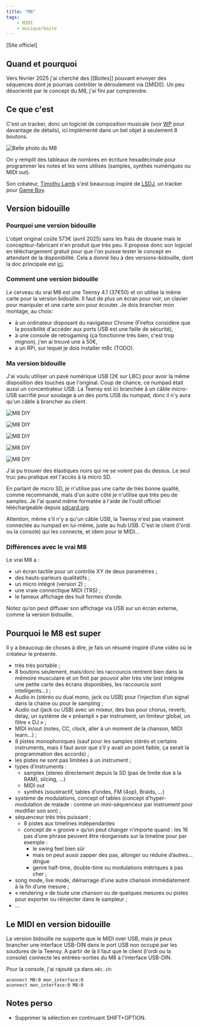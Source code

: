 ```yaml
---
title: "M8"
tags:
    - MIDI
    - musique/boite
---
```


[Site officiel]

## Quand et pourquoi

Vers février 2025 j'ai cherché des [[Boites]] pouvant envoyer des séquences dont je pourrais contrôler le déroulement via [[MIDI]]. Un peu désorienté par le concept du M8, j'ai fini par comprendre.

## Ce que c'est

C'est un tracker, donc un logiciel de composition musicale (voir [WP](https://fr.wikipedia.org/wiki/Tracker_(musique)) pour davantage de détails), ici implémenté dans un bel objet à seulement 8 boutons. 

![Belle photo du M8](M8-Model02-Front1_1680x.webp)

On y remplit des tableaux de nombres en écriture hexadécimale pour programmer les notes et les sons utilisés (samples, synthés numériques ou MIDI out).

Son créateur, [Timothy Lamb](https://en.wikipedia.org/wiki/Trash80) s'est beaucoup inspiré de [LSDJ](https://www.littlesounddj.com/), un tracker pour [Game Boy](https://fr.wikipedia.org/wiki/Game_Boy).

## Version bidouille

### Pourquoi une version bidouille

L'objet original coûte 573€ (avril 2025) sans les frais de douane mais le concepteur-fabricant n'en produit que très peu. Il propose donc son logiciel en téléchargement gratuit pour que l'on puisse tester le concept en attendant de la disponibilité. Cela a donné lieu à des versions-bidouille, dont la doc principale est [ici](https://github.com/Dirtywave/M8Docs/blob/main/docs/M8HeadlessSetup.md).

### Comment une version bidouille

Le cerveau du vrai M8 est une Teensy 4.1 (37€50) et on utilise la même carte pour la version bidouille. Il faut de plus un écran pour voir, un clavier pour manipuler et une carte son pour écouter. Je dois brancher mon montage, au choix:

- à un ordinateur disposant du navigateur Chrome (Firefox considère que la possibilité d'accéder aux ports USB est une faille de sécurité),
- à une console de retrogaming (ça fonctionne très bien, c'est trop mignon), j'en ai trouvé une à 50€,
- à un RPi, sur lequel je dois installer m8c (TODO).

### Ma version bidouille

J'ai voulu utiliser un pavé numérique USB (2€ sur LBC) pour avoir la même disposition des touches que l'original. Coup de chance, ce numpad était aussi un concentrateur USB. La Teensy est ici branchée à un câble micro-USB sacrifié pour soudage à un des ports USB du numpad, donc il n'y aura qu'un câble à brancher au client.

![M8 DIY](img/M8/M8_DIY_0_numpad.jpeg)

![M8 DIY](img/M8/M8_DIY_1.jpeg)

![M8 DIY](img/M8/M8_DIY_2.jpeg)

![M8 DIY](img/M8/M8_DIY_3.jpeg)

![M8 DIY](img/M8/M8_DIY_4.jpeg)

J'ai pu trouver des élastiques noirs qui ne se voient pas du dessus. Le seul truc peu pratique est l'accès à la micro SD.

En parlant de micro SD, je n'utilise pas une carte de très bonne qualité, comme recommandé, mais d'un autre côté je n'utilise que très peu de samples. Je l'ai quand même formatée à l'aide de l'outil officiel téléchargeable depuis [sdcard.org](http://sdcard.org).

Attention, même s'il n'y a qu'un câble USB, la Teensy n'est pas vraiment connectée au numpad en lui-même, juste au hub USB. C'est le client (l'ordi ou la console) qui les connecte, et idem pour le MIDI...

### Différences avec le vrai M8

Le vrai M8 a :
- un écran tactile pour un contrôle XY de deux paramètres ;
- des hauts-parleurs qualitatifs ;
- un micro intégré (version 2) ;
- une vraie connectique MIDI (TRS) ;
- le fameux affichage des huit formes d’onde.

Notez qu’on peut diffuser son affichage via USB sur un écran externe, comme la version bidouille.

## Pourquoi le M8 est super

Il y a beaucoup de choses à dire, je fais un résumé inspiré d’une vidéo où le créateur le présente.

- très très portable ;
- 8 boutons seulement, mais/donc les raccourcis rentrent bien dans la mémoire musculaire et on finit par pouvoir aller très vite (est intégrée une petite carte des écrans disponibles, les raccourcis sont intelligents…) ;
- Audio in (stéréo ou dual mono, jack ou USB) pour l’injection d’un signal dans la chaine ou pour le sampling ;
- Audio out (jack ou USB) avec un mixeur, des bus pour chorus, reverb, delay, un système de « préampli » par instrument, un limiteur global, un filtre « DJ » ;
- MIDI in/out (notes, CC, clock, aller à un moment de la chanson, MIDI learn…) ;
- 8 pistes monophoniques (sauf pour les samples stéréo et certains instruments, mais il faut avoir que s’il y avait un point faible, ça serait la programmation des accords) ;
- les pistes ne sont pas limitées à un instrument ;
- types d’instruments :
  - samples (stereo directement depuis la SD (pas de limite due à la RAM), slicing, ...)
  - MIDI out
  - synthés (soustractif, tables d’ondes, FM (4op), Braids, ...)
- système de modulations, concept of tables (concept d’hyper-modulation de malade : comme un mini-séquenceur par instrument pour modifier son son) ;
- séquenceur très très puissant :
  - 8 pistes aux timelines indépendantes
  - concept de « groove » qu’on peut changer n’importe quand : les 16 pas d’une phrase peuvent être réorganisés sur la timeline pour par exemple :
    - le swing feel bien sûr
    - mais on peut aussi zapper des pas, allonger ou réduire d’autres… dingue
    - genre half-time, double-time ou modulations métriques à pas cher ;
- song mode, live mode, démarrage d’une autre chanson immédiatement à la fin d’une mesure ;
- « rendering » de toute une chanson ou de quelques mesures ou pistes pour exporter ou réinjecter dans le sampleur ;
- …

## Le MIDI en version bidouille

La version bidouille ne supporte que le MIDI over USB, mais je peux brancher une interface USB-DIN dans le port USB non occupé par les soudures de la Teensy. A partir de là il faut que le client (l'ordi ou la console) connecte les entrées-sorties du M8 à l'interface USB-DIN.

Pour la console, j'ai rajouté ça dans `m8c.sh`:

```shell
aconnect M8:0 mon_interface:0
aconnect mon_interface:0 M8:0
```

## Notes perso

- Supprimer la sélection en continuant SHIFT+OPTION.
